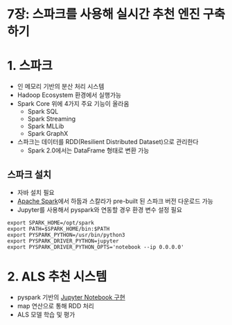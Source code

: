 7장: 스파크를 사용해 실시간 추천 엔진 구축하기
====================================

# 1. 스파크
- 인 메모리 기반의 분산 처리 시스템
- Hadoop Ecosystem 환경에서 실행가능
- Spark Core 위에 4가지 주요 기능이 올라옴
  - Spark SQL
  - Spark Streaming
  - Spark MLLib
  - Spark GraphX
- 스파크는 데이터를 RDD(Resilient Distributed Dataset)으로 관리한다
  - Spark 2.0에서는 DataFrame 형태로 변환 가능

## 스파크 설치
- 자바 설치 필요
- [Apache Spark](https://spark.apache.org/downloads.html)에서 하둡과 스칼라가 pre-built 된 스파크 버전 다운로드 가능
- Jupyter를 사용해서 pyspark와 연동할 경우 환경 변수 설정 필요
```
export SPARK_HOME=/opt/spark
export PATH=$SPARK_HOME/bin:$PATH
export PYSPARK_PYTHON=/usr/bin/python3
export PYSPARK_DRIVER_PYTHON=jupyter
export PYSPARK_DRIVER_PYTHON_OPTS='notebook --ip 0.0.0.0'
```

# 2. ALS 추천 시스템
- pyspark 기반의 [Jupyter Notebook 구현](./python-jupyter/ALS%20Spark%20MLLib.ipynb)
- map 연산으로 통해 RDD 처리
- ALS 모델 학습 및 평가

